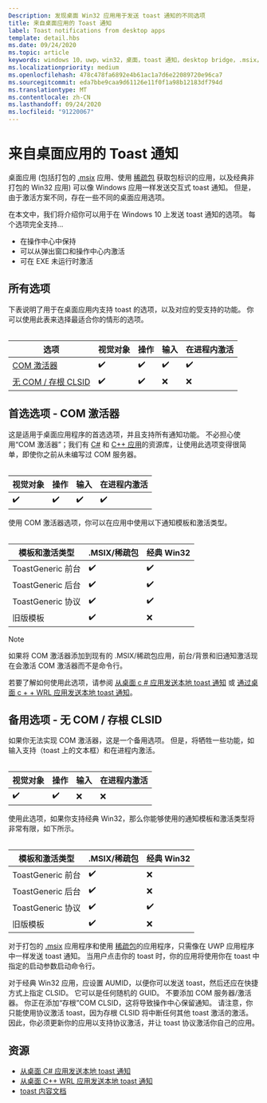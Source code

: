 ```yaml
---
Description: 发现桌面 Win32 应用用于发送 toast 通知的不同选项
title: 来自桌面应用的 Toast 通知
label: Toast notifications from desktop apps
template: detail.hbs
ms.date: 09/24/2020
ms.topic: article
keywords: windows 10，uwp，win32，桌面，toast 通知，desktop bridge，.msix，稀疏包，用于发送 toast，com 服务器，com 激活器，com，虚假 com，无 com，无 com，send toast 的选项
ms.localizationpriority: medium
ms.openlocfilehash: 478c478fa6892e4b61ac1a7d6e22089720e96ca7
ms.sourcegitcommit: eda7bbe9caa9d61126e11f0f1a98b12183df794d
ms.translationtype: MT
ms.contentlocale: zh-CN
ms.lasthandoff: 09/24/2020
ms.locfileid: "91220067"
---
```

# <a name="toast-notifications-from-desktop-apps"></a>来自桌面应用的 Toast 通知

桌面应用 (包括打包的 [.msix](/windows/msix/desktop/source-code-overview) 应用、使用 [稀疏包](/windows/apps/desktop/modernize/grant-identity-to-nonpackaged-apps) 获取包标识的应用，以及经典非打包的 Win32 应用) 可以像 Windows 应用一样发送交互式 toast 通知。 但是，由于激活方案不同，存在一些不同的桌面应用选项。

在本文中，我们将介绍你可以用于在 Windows 10 上发送 toast 通知的选项。 每个选项完全支持…

* 在操作中心中保持
* 可以从弹出窗口和操作中心内激活
* 可在 EXE 未运行时激活

## <a name="all-options"></a>所有选项

下表说明了用于在桌面应用内支持 toast 的选项，以及对应的受支持的功能。 你可以使用此表来选择最适合你的情形的选项。<br/><br/>

| 选项 | 视觉对象 | 操作 | 输入 | 在进程内激活 |
| -- | -- | -- | -- | -- |
| [COM 激活器](#preferred-option---com-activator) | ✔️ | ✔️ | ✔️ | ✔️ |
| [无 COM / 存根 CLSID](#alternative-option---no-com--stub-clsid) | ✔️ | ✔️ | ❌ | ❌ |


## <a name="preferred-option---com-activator"></a>首选选项 - COM 激活器

这是适用于桌面应用程序的首选选项，并且支持所有通知功能。 不必担心使用“COM 激活器”；我们有 [C#](send-local-toast-desktop.md) 和 [C++ 应用](send-local-toast-desktop-cpp-wrl.md)的资源库，让使用此选项变得很简单，即使你之前从未编写过 COM 服务器。<br/><br/>

| 视觉对象 | 操作 | 输入 | 在进程内激活 |
| -- | -- | -- | -- |
| ✔️ | ✔️ | ✔️ | ✔️ |

使用 COM 激活器选项，你可以在应用中使用以下通知模板和激活类型。<br/><br/>

| 模板和激活类型 | .MSIX/稀疏包 | 经典 Win32 |
| -- | -- | -- |
| ToastGeneric 前台 | ✔️ | ✔️ |
| ToastGeneric 后台 | ✔️ | ✔️ |
| ToastGeneric 协议 | ✔️ | ✔️ |
| 旧版模板 | ✔️ | ❌ |

> [!NOTE]
> 如果将 COM 激活器添加到现有的 .MSIX/稀疏包应用，前台/背景和旧通知激活现在会激活 COM 激活器而不是命令行。

若要了解如何使用此选项，请参阅 [从桌面 c # 应用发送本地 toast 通知](send-local-toast-desktop.md) 或 [通过桌面 c + + WRL 应用发送本地 toast 通知](send-local-toast-desktop-cpp-wrl.md)。


## <a name="alternative-option---no-com--stub-clsid"></a>备用选项 - 无 COM / 存根 CLSID

如果你无法实现 COM 激活器，这是一个备用选项。 但是，将牺牲一些功能，如输入支持（toast 上的文本框）和在进程内激活。<br/><br/>

| 视觉对象 | 操作 | 输入 | 在进程内激活 |
| -- | -- | -- | -- |
| ✔️ | ✔️ | ❌ | ❌ |

使用此选项，如果你支持经典 Win32，那么你能够使用的通知模板和激活类型将非常有限，如下所示。<br/><br/>

| 模板和激活类型 | .MSIX/稀疏包 | 经典 Win32 |
| -- | -- | -- |
| ToastGeneric 前台 | ✔️ | ❌ |
| ToastGeneric 后台 | ✔️ | ❌ |
| ToastGeneric 协议 | ✔️ | ✔️ |
| 旧版模板 | ✔️ | ❌ |

对于打包的 [.msix](/windows/msix/desktop/source-code-overview) 应用程序和使用 [稀疏包](/windows/apps/desktop/modernize/grant-identity-to-nonpackaged-apps)的应用程序，只需像在 UWP 应用程序中一样发送 toast 通知。 当用户点击你的 toast 时，你的应用将使用你在 toast 中指定的启动参数启动命令行。

对于经典 Win32 应用，应设置 AUMID，以便你可以发送 toast，然后还应在快捷方式上指定 CLSID。 它可以是任何随机的 GUID。 不要添加 COM 服务器/激活器。 你正在添加“存根”COM CLSID，这将导致操作中心保留通知。 请注意，你只能使用协议激活 toast，因为存根 CLSID 将中断任何其他 toast 激活的激活。 因此，你必须更新你的应用以支持协议激活，并让 toast 协议激活你自己的应用。


## <a name="resources"></a>资源

* [从桌面 C# 应用发送本地 toast 通知](send-local-toast-desktop.md)
* [从桌面 C++ WRL 应用发送本地 toast 通知](send-local-toast-desktop-cpp-wrl.md)
* [toast 内容文档](adaptive-interactive-toasts.md)

